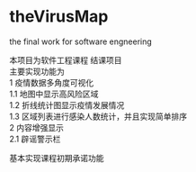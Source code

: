 # theVirusMap
the final work for software engneering

本项目为软件工程课程 结课项目  
  主要实现功能为  
    1 疫情数据多角度可视化  
       1.1 地图中显示高风险区域  
       1.2 折线统计图显示疫情发展情况  
       1.3 区域列表进行感染人数统计，并且实现简单排序   
    2 内容增强显示  
       2.1 辟谣警示栏  
  
基本实现课程初期承诺功能
